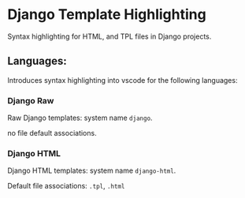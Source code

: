 # Django Template Highlighting

Syntax highlighting for HTML, and TPL files in Django projects.

## Languages:

Introduces syntax highlighting into vscode for the following languages:

### Django Raw

Raw Django templates: system name `django`.

no file default associations.

### Django HTML

Django HTML templates: system name `django-html`.

Default file associations: `.tpl`, `.html`